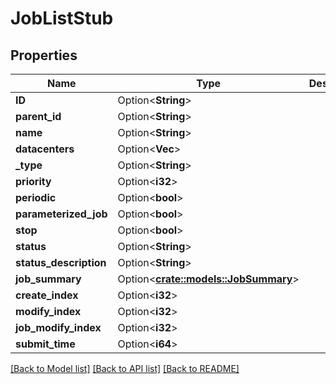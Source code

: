 # JobListStub

## Properties

Name | Type | Description | Notes
------------ | ------------- | ------------- | -------------
**ID** | Option<**String**> |  | [optional]
**parent_id** | Option<**String**> |  | [optional]
**name** | Option<**String**> |  | [optional]
**datacenters** | Option<**Vec<String>**> |  | [optional]
**_type** | Option<**String**> |  | [optional]
**priority** | Option<**i32**> |  | [optional]
**periodic** | Option<**bool**> |  | [optional]
**parameterized_job** | Option<**bool**> |  | [optional]
**stop** | Option<**bool**> |  | [optional]
**status** | Option<**String**> |  | [optional]
**status_description** | Option<**String**> |  | [optional]
**job_summary** | Option<[**crate::models::JobSummary**](JobSummary.md)> |  | [optional]
**create_index** | Option<**i32**> |  | [optional]
**modify_index** | Option<**i32**> |  | [optional]
**job_modify_index** | Option<**i32**> |  | [optional]
**submit_time** | Option<**i64**> |  | [optional]

[[Back to Model list]](../README.md#documentation-for-models) [[Back to API list]](../README.md#documentation-for-api-endpoints) [[Back to README]](../README.md)


